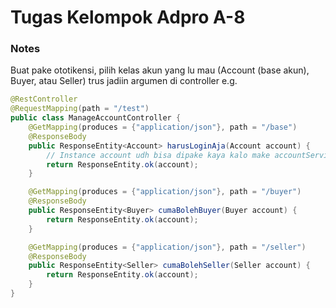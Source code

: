 # Tugas Kelompok Adpro A-8

### Notes
Buat pake ototikensi, pilih kelas akun yang lu mau (Account (base akun), Buyer, atau Seller) 
trus jadiin argumen di controller e.g. </br>

```java
@RestController
@RequestMapping(path = "/test")
public class ManageAccountController {
    @GetMapping(produces = {"application/json"}, path = "/base")
    @ResponseBody
    public ResponseEntity<Account> harusLoginAja(Account account) {
        // Instance account udh bisa dipake kaya kalo make accountService
        return ResponseEntity.ok(account);
    }

    @GetMapping(produces = {"application/json"}, path = "/buyer")
    @ResponseBody
    public ResponseEntity<Buyer> cumaBolehBuyer(Buyer account) {
        return ResponseEntity.ok(account);
    }

    @GetMapping(produces = {"application/json"}, path = "/seller")
    @ResponseBody
    public ResponseEntity<Seller> cumaBolehSeller(Seller account) {
        return ResponseEntity.ok(account);
    }
}
```
